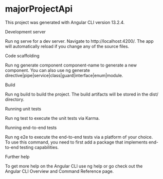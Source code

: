 # majorProjectApi
This project was generated with Angular CLI version 13.2.4.

Development server

Run ng serve for a dev server. Navigate to http://localhost:4200/. The app will automatically reload if you change any of the source files.

Code scaffolding

Run ng generate component component-name to generate a new component. You can also use ng generate directive|pipe|service|class|guard|interface|enum|module.

Build

Run ng build to build the project. The build artifacts will be stored in the dist/ directory.

Running unit tests

Run ng test to execute the unit tests via Karma.

Running end-to-end tests

Run ng e2e to execute the end-to-end tests via a platform of your choice. To use this command, you need to first add a package that implements end-to-end testing capabilities.

Further help

To get more help on the Angular CLI use ng help or go check out the Angular CLI Overview and Command Reference page.
